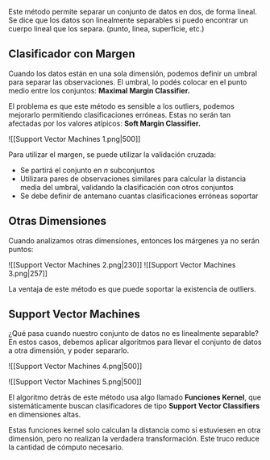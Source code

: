 Este método permite separar un conjunto de datos en dos, de forma lineal. Se dice que los datos son linealmente separables si puedo encontrar un cuerpo lineal que los separa. (punto, línea, superficie, etc.)

## Clasificador con Margen

Cuando los datos están en una sola dimensión, podemos definir un umbral para separar las observaciones. El umbral, lo podés colocar en el punto medio entre los conjuntos: **Maximal Margin Classifier.**

El problema es que este método es sensible a los outliers, podemos mejorarlo permitiendo clasificaciones erróneas. Estas no serán tan afectadas por los valores atípicos: **Soft Margin Classifier.**

![[Support Vector Machines 1.png|500]]

Para utilizar el margen, se puede utilizar la validación cruzada:

- Se partirá el conjunto en $n$ subconjuntos
- Utilizara pares de observaciones similares para calcular la distancia media del umbral, validando la clasificación con otros conjuntos
- Se debe definir de antemano cuantas clasificaciones erróneas soportar

## Otras Dimensiones

Cuando analizamos otras dimensiones, entonces los márgenes ya no serán puntos:

![[Support Vector Machines 2.png|230]] ![[Support Vector Machines 3.png|257]]

La ventaja de este método es que puede soportar la existencia de outliers.

## Support Vector Machines

¿Qué pasa cuando nuestro conjunto de datos no es linealmente separable? En estos casos, debemos aplicar algoritmos para llevar el conjunto de datos a otra dimensión, y poder separarlo.

![[Support Vector Machines 4.png|500]]

![[Support Vector Machines 5.png|500]]

El algoritmo detrás de este método usa algo llamado **Funciones Kernel**, que sistemáticamente buscan clasificadores de tipo **Support Vector Classifiers** en dimensiones altas.

Estas funciones kernel solo calculan la distancia como si estuviesen en otra dimensión, pero no realizan la verdadera transformación. Este truco reduce la cantidad de cómputo necesario.
